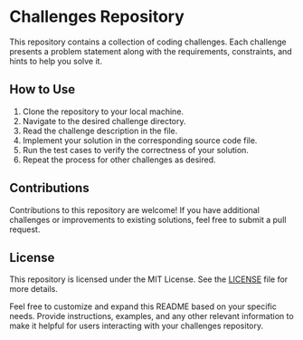 # Challenges Repository

This repository contains a collection of coding challenges. Each challenge presents a problem statement along with the requirements, constraints, and hints to help you solve it.

## How to Use

1. Clone the repository to your local machine.
2. Navigate to the desired challenge directory.
3. Read the challenge description in the file.
4. Implement your solution in the corresponding source code file.
5. Run the test cases to verify the correctness of your solution.
6. Repeat the process for other challenges as desired.

## Contributions

Contributions to this repository are welcome! If you have additional challenges or improvements to existing solutions, feel free to submit a pull request.

## License

This repository is licensed under the MIT License. See the [LICENSE](./LICENSE) file for more details.

Feel free to customize and expand this README based on your specific needs. Provide instructions, examples, and any other relevant information to make it helpful for users interacting with your challenges repository.
